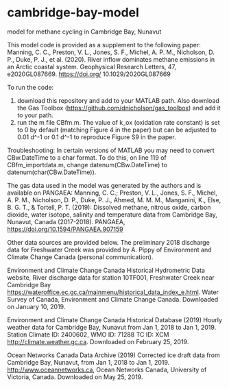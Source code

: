 # cambridge-bay-model
model for methane cycling in Cambridge Bay, Nunavut

This model code is provided as a supplement to the following paper: 
Manning, C. C., Preston, V. L., Jones, S. F., Michel, A. P. M., Nicholson, D. P., Duke, P. J., et al. (2020). River inflow
dominates methane emissions in an Arctic coastal system. Geophysical Research Letters, 47, e2020GL087669. https://doi.org/
10.1029/2020GL087669

To run the code:
1) download this repository and add to your MATLAB path. Also download the Gas Toolbox (https://github.com/dnicholson/gas_toolbox) and add it to your path. 
2) run the m file CBfm.m.  The value of k_ox (oxidation rate constant) is set to 0 by default (matching Figure 4 in the paper) but can be adjusted to 0.01 d^-1 or 0.1 d^-1 to reproduce Figure S9 in the paper.

Troubleshooting: 
In certain versions of MATLAB you may need to convert CBw.DateTime to a char format. To do this, on line 119 of CBfm_importdata.m, change datenum(CBw.DateTime) to datenum(char(CBw.DateTime)).


The gas data used in the model was generated by the authors and is available on PANGAEA: 
Manning, C. C.; Preston, V. L., Jones, S. F., Michel, A. P. M., Nicholson, D. P., Duke, P. J., Ahmed, M. M. M., Manganini, K., Else, B. G. T., & Tortell, P. T. (2019): Dissolved methane, nitrous oxide, carbon dioxide, water isotope, salinity and temperature data from Cambridge Bay, Nunavut, Canada (2017-2018). PANGAEA, https://doi.org/10.1594/PANGAEA.907159

Other data sources are provided below. The preliminary 2018 discharge data for Freshwater Creek was provided by A. Pippy of Environment and Climate Change Canada (personal communication).

Environment and Climate Change Canada Historical Hydrometric Data website, River discharge data for station 10TF001, Freshwater Creek near Cambridge Bay https://wateroffice.ec.gc.ca/mainmenu/historical_data_index_e.html. Water Survey of Canada, Environment and Climate Change Canada. Downloaded on January 10, 2019.

Environment and Climate Change Canada Historical Database (2019) Hourly weather data for Cambridge Bay, Nunavut from Jan 1, 2018 to Jan 1, 2019. Station Climate ID: 2400602, WMO ID: 71288 TC ID: XCM  http://climate.weather.gc.ca. Downloaded on February 25, 2019.

Ocean Networks Canada Data Archive (2019) Corrected ice draft data from Cambridge Bay, Nunavut, from Jan 1, 2018 to Jan 1, 2019. http://www.oceannetworks.ca, Ocean Networks Canada, University of Victoria, Canada. Downloaded on May 25, 2019.

